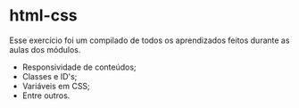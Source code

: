 # html-css
Esse exercício foi um compilado de todos os aprendizados feitos durante as aulas dos módulos.

 - Responsividade de conteúdos;
 - Classes e ID's;
 - Variáveis em CSS;
 - Entre outros.
